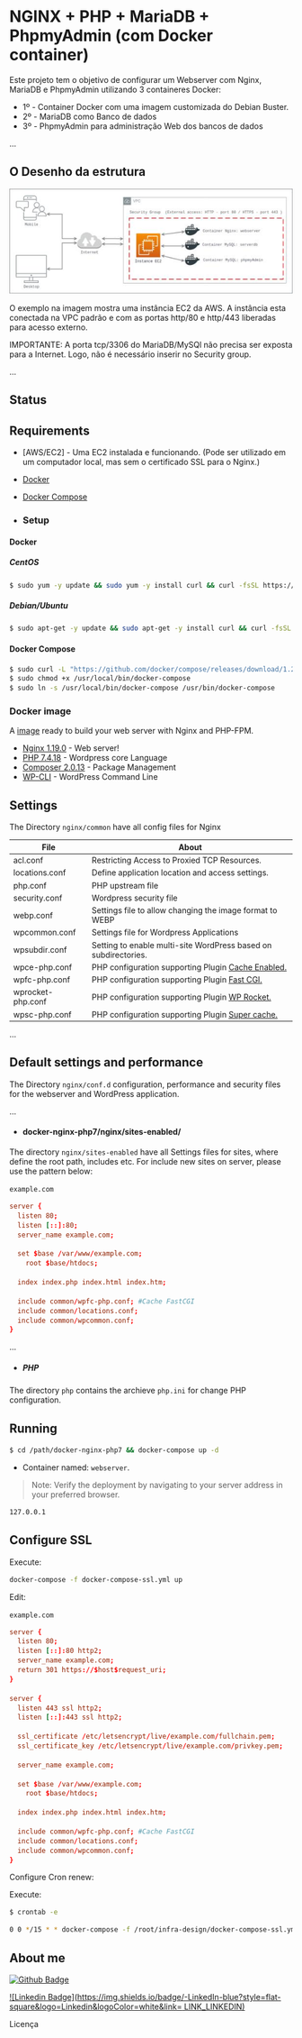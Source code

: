 # NGINX + PHP + MariaDB + PhpmyAdmin (com Docker container)

Este projeto tem o objetivo de configurar um Webserver com Nginx, MariaDB e PhpmyAdmin utilizando 3 containeres Docker:

+ 1º - Container Docker com uma imagem customizada do Debian Buster.
+ 2º - MariaDB como Banco de dados
+ 3º - PhpmyAdmin para administração Web dos bancos de dados

...
## O Desenho da estrutura

![N|Solid](docs/imgs/docker-nginx-php-mysql.drawio.jpg)


O exemplo na imagem mostra uma instância EC2 da AWS. A instância esta conectada na VPC padrão e com as portas http/80 e http/443 liberadas para acesso externo.

IMPORTANTE: A porta tcp/3306 do MariaDB/MySQl não precisa ser exposta para a Internet. Logo, não é necessário inserir no Security group.

...
## Status


## Requirements

- [AWS/EC2] - Uma EC2 instalada e funcionando. (Pode ser utilizado em um computador local, mas sem o certificado SSL para o Nginx.)
- [Docker](https://www.docker.com/)
- [Docker Compose](https://docs.docker.com/compose/)


- ### Setup


#### Docker
##### CentOS
```sh
$ sudo yum -y update && sudo yum -y install curl && curl -fsSL https://get.docker.com | bash
```
##### Debian/Ubuntu
```sh
$ sudo apt-get -y update && sudo apt-get -y install curl && curl -fsSL https://get.docker.com | bash
```

#### Docker Compose
```sh
$ sudo curl -L "https://github.com/docker/compose/releases/download/1.27.4/docker-compose-$(uname -s)-$(uname -m)" -o /usr/local/bin/docker-compose
$ sudo chmod +x /usr/local/bin/docker-compose
$ sudo ln -s /usr/local/bin/docker-compose /usr/bin/docker-compose
```

### Docker image

A [image](https://hub.docker.com/r/linuxsolutions/server-web-nginx-php-fpm) ready to build your web server with Nginx and PHP-FPM.

* [Nginx 1.19.0](https://www.nginx.com/) - Web server!
* [PHP 7.4.18](https://www.php.net/) - Wordpress core Language
* [Composer 2.0.13](https://getcomposer.org/doc/00-intro.md) - Package Management
* [WP-CLI](https://developer.wordpress.org/cli/commands/) - WordPress Command Line

## Settings

The Directory `nginx/common` have all config files for Nginx

| File | About |
| ------ | ------ |
| acl.conf | Restricting Access to Proxied TCP Resources. |
| locations.conf | Define application location and access settings. | 
| php.conf | PHP upstream file  |
| security.conf | Wordpress security file |
| webp.conf | Settings file to allow changing the image format to WEBP |
| wpcommon.conf | Settings file for Wordpress Applications |
| wpsubdir.conf | Setting to enable multi-site WordPress based on subdirectories. |
| wpce-php.conf | PHP configuration supporting Plugin [Cache Enabled.](https://wordpress.org/plugins/cache-enabler/) |
| wpfc-php.conf | PHP configuration supporting Plugin [Fast CGI.](https://wordpress.org/plugins/nginx-cache/) |
| wprocket-php.conf | PHP configuration supporting Plugin [WP Rocket.](https://wpengine.com/solution-center/wp-rocket/#:~:text=WP%20Rocket%20is%20a%20premium,users%20as%20well%20as%20beginners.) |
| wpsc-php.conf | PHP configuration supporting Plugin [Super cache.](https://br.wordpress.org/plugins/wp-super-cache/) |

...
## Default settings and performance

The Directory `nginx/conf.d` configuration, performance and security files for the webserver and WordPress application.

...
- #### docker-nginx-php7/nginx/sites-enabled/

The directory `nginx/sites-enabled`  have all Settings files for sites, where define the root path, includes etc. For include new sites on server, please use the pattern below:

`example.com`
```conf
server {
  listen 80;
  listen [::]:80;
  server_name example.com;

  set $base /var/www/example.com;
	root $base/htdocs;

  index index.php index.html index.htm;

  include common/wpfc-php.conf; #Cache FastCGI
  include common/locations.conf;
  include common/wpcommon.conf;  
}
```

...
- ##### PHP
The directory `php` contains the archieve `php.ini` for change PHP configuration.


## Running

```sh
$ cd /path/docker-nginx-php7 && docker-compose up -d
```
* Container named: `webserver`.

> Note: Verify the deployment by navigating to your server address in
your preferred browser.

```sh
127.0.0.1
```

## Configure SSL

Execute:

```sh
docker-compose -f docker-compose-ssl.yml up
```

Edit:

`example.com`

```conf
server {
  listen 80;
  listen [::]:80 http2;
  server_name example.com;
  return 301 https://$host$request_uri;
}

server {
  listen 443 ssl http2;
  listen [::]:443 ssl http2;

  ssl_certificate /etc/letsencrypt/live/example.com/fullchain.pem;
  ssl_certificate_key /etc/letsencrypt/live/example.com/privkey.pem;
  
  server_name example.com;

  set $base /var/www/example.com;
	root $base/htdocs;

  index index.php index.html index.htm;

  include common/wpfc-php.conf; #Cache FastCGI
  include common/locations.conf;
  include common/wpcommon.conf;  
}
```

Configure Cron renew:

Execute:

```sh
$ crontab -e
```

```sh
0 0 */15 * * docker-compose -f /root/infra-design/docker-compose-ssl.yml up && docker kill -s HUP server >/dev/null 2>&1
```



## About me 
[![Github Badge](https://img.shields.io/badge/-Github-000?style=flat-square&logo=Github&logoColor=white&link=LINK_GIT)](LINK_GIT)

[![Linkedin Badge](https://img.shields.io/badge/-LinkedIn-blue?style=flat-square&logo=Linkedin&logoColor=white&link= LINK_LINKEDIN)]( LINK_LINKEDIN)




Licença
